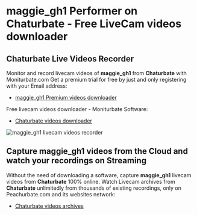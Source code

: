 # maggie_gh1 Performer on Chaturbate - Free LiveCam videos downloader

## Chaturbate Live Videos Recorder

Monitor and record livecam videos of **maggie_gh1** from **Chaturbate** with Moniturbate.com
Get a premium trial for free by just and only registering with your Email address:
* [maggie_gh1 Premium videos downloader](https://moniturbate.com/request-demo-licence-key.html)

Free livecam videos downloader - Moniturbate Software:
* [Chaturbate videos downloader](https://moniturbate.com/moniturbate-download-software.html)

![maggie_gh1 livecam videos recorder](https://peachurnet.com/templates/moniturbate-software.png)


## Capture maggie_gh1 videos from the Cloud and watch your recordings on Streaming

Without the need of downloading a software, capture **maggie_gh1** livecam videos from **Chaturbate** 100% online.
Watch Livecam archives from **Chaturbate** unlimitedly from thousands of existing recordings, only on Peachurbate.com and its websites network:
* [Chaturbate videos archives](https://peachurnet.com/)